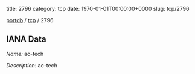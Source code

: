 title: 2796
category: tcp
date: 1970-01-01T00:00:00+0000
slug: tcp/2796

[portdb](/) / [tcp](/category/tcp.html) / 2796


## IANA Data

_Name:_ ac-tech

_Description:_ ac-tech

